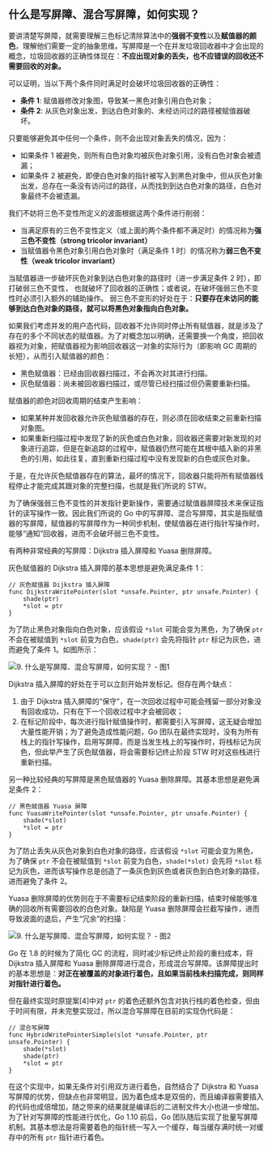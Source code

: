 ## 什么是写屏障、混合写屏障，如何实现？

要讲清楚写屏障，就需要理解三色标记清除算法中的**强弱不变性**以及**赋值器的颜色**，理解他们需要一定的抽象思维。写屏障是一个在并发垃圾回收器中才会出现的概念，垃圾回收器的正确性体现在：**不应出现对象的丢失，也不应错误的回收还不需要回收的对象。**

可以证明，当以下两个条件同时满足时会破坏垃圾回收器的正确性：

- **条件 1**: 赋值器修改对象图，导致某一黑色对象引用白色对象；
- **条件 2**: 从灰色对象出发，到达白色对象的、未经访问过的路径被赋值器破坏。

只要能够避免其中任何一个条件，则不会出现对象丢失的情况，因为：

- 如果条件 1 被避免，则所有白色对象均被灰色对象引用，没有白色对象会被遗漏；
- 如果条件 2 被避免，即便白色对象的指针被写入到黑色对象中，但从灰色对象出发，总存在一条没有访问过的路径，从而找到到达白色对象的路径，白色对象最终不会被遗漏。

我们不妨将三色不变性所定义的波面根据这两个条件进行削弱：

- 当满足原有的三色不变性定义（或上面的两个条件都不满足时）的情况称为**强三色不变性（strong tricolor invariant）**
- 当赋值器令黑色对象引用白色对象时（满足条件 1 时）的情况称为**弱三色不变性（weak tricolor invariant）**

当赋值器进一步破坏灰色对象到达白色对象的路径时（进一步满足条件 2 时），即打破弱三色不变性， 也就破坏了回收器的正确性；或者说，在破坏强弱三色不变性时必须引入额外的辅助操作。 弱三色不变形的好处在于：**只要存在未访问的能够到达白色对象的路径，就可以将黑色对象指向白色对象。**

如果我们考虑并发的用户态代码，回收器不允许同时停止所有赋值器，就是涉及了存在的多个不同状态的赋值器。为了对概念加以明确，还需要换一个角度，把回收器视为对象，把赋值器视为影响回收器这一对象的实际行为（即影响 GC 周期的长短），从而引入赋值器的颜色：

- 黑色赋值器：已经由回收器扫描过，不会再次对其进行扫描。
- 灰色赋值器：尚未被回收器扫描过，或尽管已经扫描过但仍需要重新扫描。

赋值器的颜色对回收周期的结束产生影响：

- 如果某种并发回收器允许灰色赋值器的存在，则必须在回收结束之前重新扫描对象图。
- 如果重新扫描过程中发现了新的灰色或白色对象，回收器还需要对新发现的对象进行追踪，但是在新追踪的过程中，赋值器仍然可能在其根中插入新的非黑色的引用，如此往复，直到重新扫描过程中没有发现新的白色或灰色对象。

于是，在允许灰色赋值器存在的算法，最坏的情况下，回收器只能将所有赋值器线程停止才能完成其跟对象的完整扫描，也就是我们所说的 STW。

为了确保强弱三色不变性的并发指针更新操作，需要通过赋值器屏障技术来保证指针的读写操作一致。因此我们所说的 Go 中的写屏障、混合写屏障，其实是指赋值器的写屏障，赋值器的写屏障作为一种同步机制，使赋值器在进行指针写操作时，能够“通知”回收器，进而不会破坏弱三色不变性。

有两种非常经典的写屏障：Dijkstra 插入屏障和 Yuasa 删除屏障。

灰色赋值器的 Dijkstra 插入屏障的基本思想是避免满足条件 1：

```
// 灰色赋值器 Dijkstra 插入屏障
func DijkstraWritePointer(slot *unsafe.Pointer, ptr unsafe.Pointer) {
    shade(ptr)
    *slot = ptr
}
```

为了防止黑色对象指向白色对象，应该假设 `*slot` 可能会变为黑色，为了确保 `ptr` 不会在被赋值到 `*slot` 前变为白色，`shade(ptr)` 会先将指针 `ptr` 标记为灰色，进而避免了条件 1。如图所示：

![9. 什么是写屏障、混合写屏障，如何实现？ - 图1](https://static.sitestack.cn/projects/qcrao-Go-Questions/GC/assets/gc-wb-dijkstra.png)

Dijkstra 插入屏障的好处在于可以立刻开始并发标记。但存在两个缺点：

1. 由于 Dijkstra 插入屏障的“保守”，在一次回收过程中可能会残留一部分对象没有回收成功，只有在下一个回收过程中才会被回收；
2. 在标记阶段中，每次进行指针赋值操作时，都需要引入写屏障，这无疑会增加大量性能开销；为了避免造成性能问题，Go 团队在最终实现时，没有为所有栈上的指针写操作，启用写屏障，而是当发生栈上的写操作时，将栈标记为灰色，但此举产生了灰色赋值器，将会需要标记终止阶段 STW 时对这些栈进行重新扫描。

另一种比较经典的写屏障是黑色赋值器的 Yuasa 删除屏障。其基本思想是避免满足条件 2：

```
// 黑色赋值器 Yuasa 屏障
func YuasaWritePointer(slot *unsafe.Pointer, ptr unsafe.Pointer) {
    shade(*slot)
    *slot = ptr
}
```

为了防止丢失从灰色对象到白色对象的路径，应该假设 `*slot` 可能会变为黑色，为了确保 `ptr` 不会在被赋值到 `*slot` 前变为白色，`shade(*slot)` 会先将 `*slot` 标记为灰色，进而该写操作总是创造了一条灰色到灰色或者灰色到白色对象的路径，进而避免了条件 2。

Yuasa 删除屏障的优势则在于不需要标记结束阶段的重新扫描，结束时候能够准确的回收所有需要回收的白色对象。缺陷是 Yuasa 删除屏障会拦截写操作，进而导致波面的退后，产生“冗余”的扫描：

![9. 什么是写屏障、混合写屏障，如何实现？ - 图2](https://static.sitestack.cn/projects/qcrao-Go-Questions/GC/assets/gc-wb-yuasa.png)

Go 在 1.8 的时候为了简化 GC 的流程，同时减少标记终止阶段的重扫成本，将 Dijkstra 插入屏障和 Yuasa 删除屏障进行混合，形成混合写屏障。该屏障提出时的基本思想是：**对正在被覆盖的对象进行着色，且如果当前栈未扫描完成，则同样对指针进行着色。**

但在最终实现时原提案[4]中对 `ptr` 的着色还额外包含对执行栈的着色检查，但由于时间有限，并未完整实现过，所以混合写屏障在目前的实现伪代码是：

```
// 混合写屏障
func HybridWritePointerSimple(slot *unsafe.Pointer, ptr unsafe.Pointer) {
    shade(*slot)
    shade(ptr)
    *slot = ptr
}
```

在这个实现中，如果无条件对引用双方进行着色，自然结合了 Dijkstra 和 Yuasa 写屏障的优势，但缺点也非常明显，因为着色成本是双倍的，而且编译器需要插入的代码也成倍增加，随之带来的结果就是编译后的二进制文件大小也进一步增加。为了针对写屏障的性能进行优化，Go 1.10 前后，Go 团队随后实现了批量写屏障机制。其基本想法是将需要着色的指针统一写入一个缓存，每当缓存满时统一对缓存中的所有 `ptr` 指针进行着色。